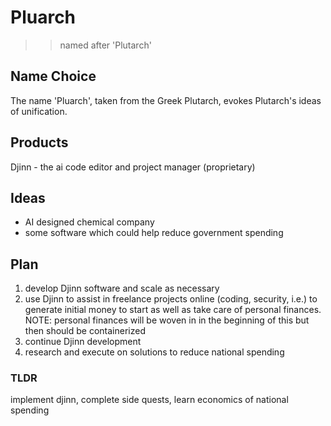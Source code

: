 # Pluarch
>> named after 'Plutarch'

## Name Choice
The name 'Pluarch', taken from the Greek Plutarch, evokes Plutarch's ideas of
unification.

## Products
Djinn - the ai code editor and project manager (proprietary)

## Ideas
- AI designed chemical company
- some software which could help reduce government spending

## Plan
1. develop Djinn software and scale as necessary
2. use Djinn to assist in freelance projects online (coding, security, i.e.) to 
generate initial money to start as well as take care of personal finances.
NOTE: personal finances will be woven in in the beginning of this but then should
be containerized
3. continue Djinn development
4. research and execute on solutions to reduce national spending

### TLDR
implement djinn, complete side quests, learn economics of national spending